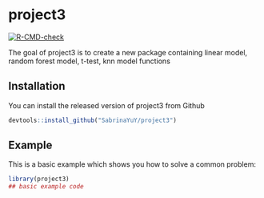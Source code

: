 
# project3

<!-- badges: start -->
[![R-CMD-check](https://github.com/SabrinaYuY/project3/workflows/R-CMD-check/badge.svg)](https://github.com/SabrinaYuY/project3/actions)
<!-- badges: end -->

The goal of project3 is to create a new package containing linear model, random forest model, t-test, knn model functions

## Installation

You can install the released version of project3 from Github

``` r
devtools::install_github("SabrinaYuY/project3")
```

## Example

This is a basic example which shows you how to solve a common problem:

``` r
library(project3)
## basic example code
```

